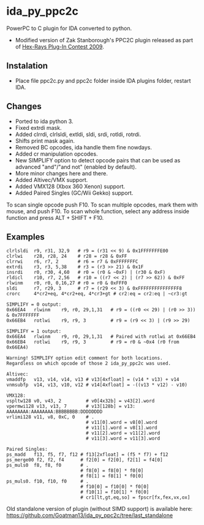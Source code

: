 # ida_py_ppc2c
PowerPC to C plugin for IDA converted to python.
- Modified version of Zak Stanborough's PPC2C plugin released as part of [Hex-Rays Plug-In Contest 2009](https://www.hex-rays.com/contests/2009/).

Instalation
-------
- Place file ppc2c.py and ppc2c folder inside IDA plugins folder, restart IDA.

Changes
-------

- Ported to ida python 3.
- Fixed extrdi mask.
- Added clrrdi, clrlsldi, extldi, sldi, srdi, rotldi, rotrdi.
- Shifts print mask again.
- Removed BC opcodes, ida handle them fine nowdays.
- Added cr manipulation opcodes.
- New SIMPLIFY option to detect opcode pairs that can be used as advanced "and"/"and not" (enabled by default).
- More minor changes here and there.
- Added Altivec/VMX support.
- Added VMX128 (Xbox 360 Xenon) support.
- Added Paired Singles (GC/Wii Gekko) support.

 To scan single opcode push F10.
 To scan multiple opcodes, mark them with mouse, and push F10.
 To scan whole function, select any address inside function and press ALT + SHIFT + F10.

Examples
--------

    clrlsldi  r9, r31, 32,9   # r9 = (r31 << 9) & 0x1FFFFFFFE00
    clrlwi    r28, r28, 24    # r28 = r28 & 0xFF
    clrrwi    r6, r7, 2       # r6 = r7 & 0xFFFFFFFC
    extrdi    r3, r3, 5,38    # r3 = (r3 >> 21) & 0x1F
    insrdi    r0, r30, 4,60   # r0 = (r0 & ~0xF) | (r30 & 0xF)
    rldicl    r10, r7, 2,56   # r10 = ((r7 << 2) | (r7 >> 62)) & 0xFF
    rlwinm    r0, r0, 0,16,27 # r0 = r0 & 0xFFF0
    sldi      r7, r29, 3      # r7 = (r29 << 3) & 0xFFFFFFFFFFFFFFF8
    crorc     4*cr2+eq, 4*cr2+eq, 4*cr3+gt # cr2:eq = cr2:eq | ~cr3:gt
    
	SIMPLIFY = 0 output:
    0x66EA4   rlwinm    r9, r0, 29,1,31   # r9 = ((r0 << 29) | (r0 >> 3)) & 0x7FFFFFFF
    0x66EB4   rotlwi    r9, r9, 3         # r9 = (r9 << 3) | (r9 >> 29)

	SIMPLIFY = 1 output:
    0x66EA4   rlwinm    r9, r0, 29,1,31   # Paired with rotlwi at 0x66EB4
    0x66EB4   rotlwi    r9, r9, 3         # r9 = r0 & ~0x4 (r0 from 0x66EA4)
	
	Warning! SIMPLIFY option edit comment for both locations.
	Regardless on which opcode of those 2 ida_py_ppc2c was used.

	Altivec:
	vmaddfp   v13, v14, v14, v13 # v13[4xfloat] = (v14 * v13) + v14
	vnmsubfp  v14, v13, v10, v12 # v14[4xfloat] = -((v13 * v12) - v10)
	
	VMX128:
	vspltw128 v0, v43, 2         # v0[4x32b] = v43[2].word
	vpermwi128 v13, v13, 7       # v13[128b] = v13: AAAAAAAA:AAAAAAAA:BBBBBBBB:DDDDDDDD
	vrlimi128 v11, v8, 0xC, 0    # .
	                             # v11[0].word = v8[0].word
	                             # v11[1].word = v8[1].word
	                             # v11[2].word = v11[2].word
	                             # v11[3].word = v11[3].word
	
	Paired Singles:
	ps_madd   f13, f5, f7, f12 # f13[2xfloat] = (f5 * f7) + f12
	ps_merge00 f2, f2, f4      # f2[0] = f2[0], f2[1] = f4[0]
	ps_muls0  f8, f8, f0       # .
	                           # f8[0] = f8[0] * f0[0]
	                           # f8[1] = f8[1] * f0[0]
	ps_muls0. f10, f10, f0     # .
	                           # f10[0] = f10[0] * f0[0]
	                           # f10[1] = f10[1] * f0[0]
	                           # cr1[lt,gt,eq,so] = fpscr[fx,fex,vx,ox]

Old standalone version of plugin (without SIMD support) is available here: https://github.com/Goatman13/ida_py_ppc2c/tree/last_standalone